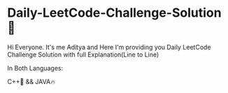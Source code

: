 # Daily-LeetCode-Challenge-Solution 👀


Hi Everyone. It's me Aditya and Here I'm providing you Daily LeetCode Challenge Solution with full Explanation(Line to Line)

In Both Languages:

C++🫶 && JAVA🔥
